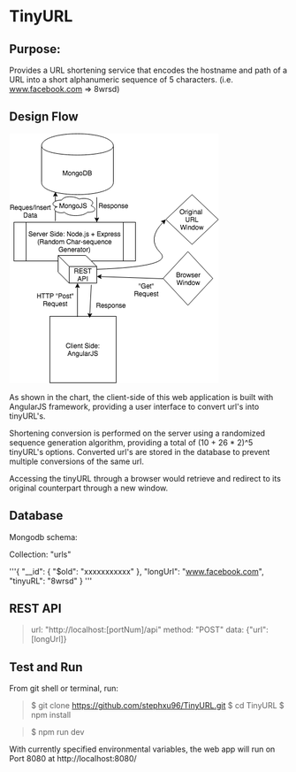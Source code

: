 # TinyURL

## Purpose:

Provides a URL shortening service that encodes the hostname and path of a URL into a short alphanumeric sequence of 5 characters. (i.e. www.facebook.com => 8wrsd)

## Design Flow

![alt text](https://github.com/stephxu96/TinyURL/blob/master/FullStack_Diagram.png?raw=true "Deisgn Flowchart")

As shown in the chart, the client-side of this web application is built with AngularJS framework, providing a user interface to convert url's into tinyURL's. 

Shortening conversion is performed on the server using a randomized sequence generation algorithm, providing a total of (10 + 26 * 2)^5 tinyURL's options. Converted url's are stored in the database to prevent multiple conversions of the same url.

Accessing the tinyURL through a browser would retrieve and redirect to its original counterpart through a new window.

## Database 

Mongodb schema:

Collection: "urls"

'''{
  "__id": {
    "$old": "xxxxxxxxxxx"
  },
  "longUrl": "www.facebook.com",
  "tinyuRL": "8wrsd"
}
'''


## REST API

> url: "http://localhost:[portNum]/api"
> method: "POST"
> data: {"url": [longUrl]}

## Test and Run

From git shell or terminal, run:

> $ git clone https://github.com/stephxu96/TinyURL.git
> $ cd TinyURL
> $ npm install

> $ npm run dev

With currently specified environmental variables, the web app will run on Port 8080 at http://localhost:8080/
